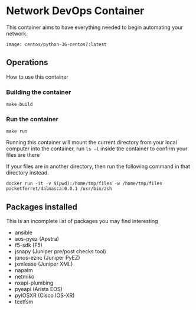 # Network DevOps Container

This container aims to have everything needed to begin automating your network.

`image: centos/python-36-centos7:latest`

## Operations

How to use this container

### Building the container

`make build`

### Run the container

`make run`

Running this container will mount the current directory from your local computer into the container, run `ls -l` inside the container to confirm your files are there

If your files are in another directory, then run the following command in that directory instead.

`docker run -it -v $(pwd):/home/tmp/files -w /home/tmp/files packetferret/dalmasca:0.0.1 /usr/bin/zsh`

## Packages installed

This is an incomplete list of packages you may find interesting

- ansible
- aos-pyez (Apstra)
- f5-sdk (F5)
- jsnapy (Juniper pre/post checks tool)
- junos-eznc (Juniper PyEZ)
- jxmlease (Juniper XML)
- napalm
- netmiko
- nxapi-plumbing
- pyeapi (Arista EOS)
- pyIOSXR (Cisco IOS-XR)
- textfsm
